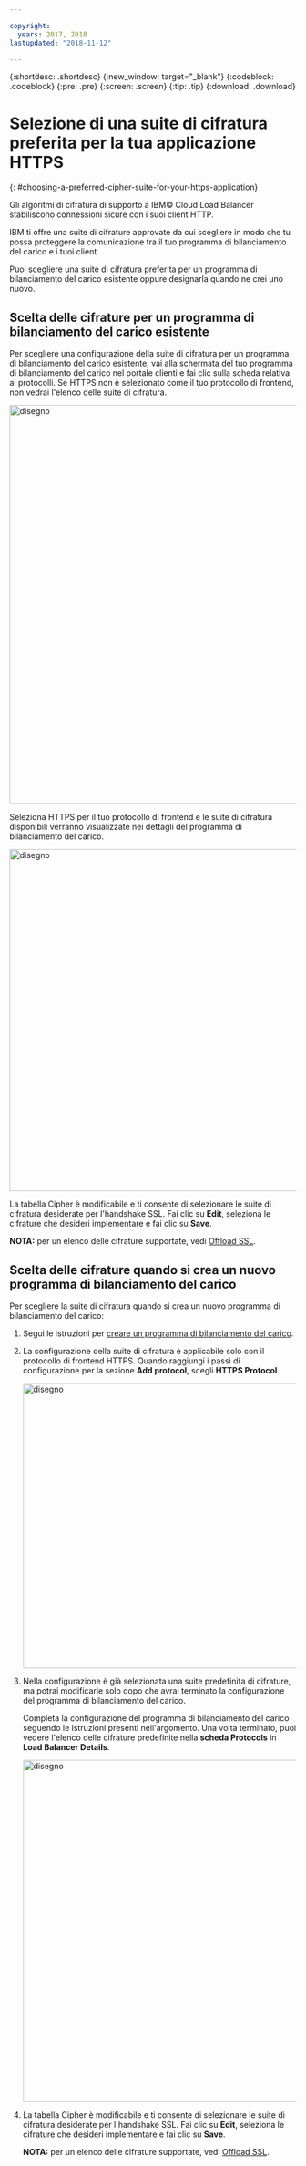 ```yaml
---

copyright:
  years: 2017, 2018
lastupdated: "2018-11-12"

---
```


{:shortdesc: .shortdesc}
{:new_window: target="_blank"}
{:codeblock: .codeblock}
{:pre: .pre}
{:screen: .screen}
{:tip: .tip}
{:download: .download}

# Selezione di una suite di cifratura preferita per la tua applicazione HTTPS
{: #choosing-a-preferred-cipher-suite-for-your-https-application}

Gli algoritmi di cifratura di supporto a IBM© Cloud Load Balancer stabiliscono connessioni sicure con i suoi client HTTP. 

IBM ti offre una suite di cifrature approvate da cui scegliere in modo che tu possa proteggere la comunicazione tra il tuo programma di bilanciamento del carico e i tuoi client.

Puoi scegliere una suite di cifratura preferita per un programma di bilanciamento del carico esistente oppure designarla quando ne crei uno nuovo. 

## Scelta delle cifrature per un programma di bilanciamento del carico esistente
Per scegliere una configurazione della suite di cifratura per un programma di bilanciamento del carico esistente, vai alla schermata del tuo programma di bilanciamento del carico nel portale clienti e fai clic sulla scheda relativa ai protocolli.  Se HTTPS non è selezionato come il tuo protocollo di frontend, non vedrai l'elenco delle suite di cifratura.

  <img src="images/DetailsFlow-HTTPSUnselected.png" alt="disegno" style="width: 700px;"/>
  
Seleziona HTTPS per il tuo protocollo di frontend e le suite di cifratura disponibili verranno visualizzate nei dettagli del programma di bilanciamento del carico. 

  <img src="images/DetailsFlow-CustomCipherSelection.png" alt="disegno" style="width: 600px;"/>
  
La tabella Cipher è modificabile e ti consente di selezionare le suite di cifratura desiderate per l'handshake SSL. Fai clic su **Edit**, seleziona le cifrature che desideri implementare e fai clic su **Save**.
  
**NOTA:** per un elenco delle cifrature supportate, vedi [Offload SSL](/docs/infrastructure/loadbalancer-service?topic=loadbalancer-service-ssl-offload-with-ibm-cloud-load-balancer).

## Scelta delle cifrature quando si crea un nuovo programma di bilanciamento del carico

Per scegliere la suite di cifratura quando si crea un nuovo programma di bilanciamento del carico:

1. Segui le istruzioni per [creare un programma di bilanciamento del carico](/docs/infrastructure/loadbalancer-service?topic=loadbalancer-service-creating-an-ibm-cloud-load-balancer#creating-an-ibm-cloud-load-balancer).
  
2. La configurazione della suite di cifratura è applicabile solo con il protocollo di frontend HTTPS. Quando raggiungi i passi di configurazione per la sezione **Add protocol**, scegli **HTTPS Protocol**.

	<img src="images/ProvisioningFlow-CustomCiphers.png" alt="disegno" style="width: 500px;"/>
  
3. Nella configurazione è già selezionata una suite predefinita di cifrature, ma potrai modificarle solo dopo che avrai terminato la configurazione del programma di bilanciamento del carico. 
  
	Completa la configurazione del programma di bilanciamento del carico seguendo le istruzioni presenti nell'argomento. Una volta terminato, puoi vedere l'elenco delle cifrature predefinite nella **scheda Protocols** in **Load Balancer Details**.

	<img src="images/View-CustomCiphers.png" alt="disegno" style="width: 600px;"/>
  
4. La tabella Cipher è modificabile e ti consente di selezionare le suite di cifratura desiderate per l'handshake SSL. Fai clic su **Edit**, seleziona le cifrature che desideri implementare e fai clic su **Save**.
	
	**NOTA:** per un elenco delle cifrature supportate, vedi [Offload SSL](/docs/infrastructure/loadbalancer-service?topic=loadbalancer-service-ssl-offload-with-ibm-cloud-load-balancer).
